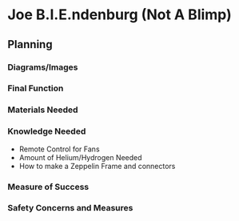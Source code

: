 # Joe B.I.E.ndenburg (Not A Blimp) #

## Planning ##

### Diagrams/Images ###

### Final Function ###

### Materials Needed ###

### Knowledge Needed ###

* Remote Control for Fans
* Amount of Helium/Hydrogen Needed
* How to make a Zeppelin Frame and connectors 

### Measure of Success ###

### Safety Concerns and Measures ###
